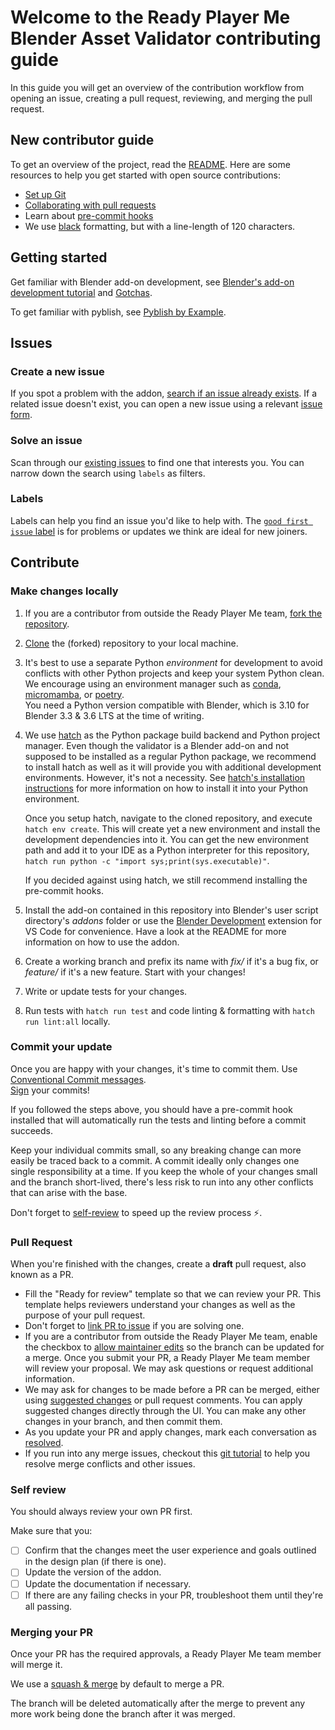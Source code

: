 # Welcome to the Ready Player Me Blender Asset Validator contributing guide <!-- omit in toc -->

In this guide you will get an overview of the contribution workflow from opening an issue, creating a pull request, reviewing, and merging the pull request.

## New contributor guide

To get an overview of the project, read the [README](README.md).
Here are some resources to help you get started with open source contributions:

- [Set up Git](https://docs.github.com/en/get-started/quickstart/set-up-git)
- [Collaborating with pull requests](https://docs.github.com/en/github/collaborating-with-pull-requests)
- Learn about [pre-commit hooks](https://pre-commit.com/)
- We use [black](https://black.readthedocs.io/en/stable/) formatting, but with a line-length of 120 characters.

## Getting started

Get familiar with Blender add-on development, see [Blender's add-on development tutorial](https://docs.blender.org/manual/en/latest/advanced/scripting/addon_tutorial.html) and [Gotchas](https://docs.blender.org/api/current/info_gotcha.html).

To get familiar with pyblish, see [Pyblish by Example](https://learn.pyblish.com/).  

## Issues

### Create a new issue

If you spot a problem with the addon, [search if an issue already exists](https://docs.github.com/en/github/searching-for-information-on-github/searching-on-github/searching-issues-and-pull-requests#search-by-the-title-body-or-comments).
If a related issue doesn't exist, you can open a new issue using a relevant [issue form](https://github.com/readyplayerme/blender-asset-validator/issues/new/choose).

### Solve an issue

Scan through our [existing issues](https://github.com/readyplayerme/blender-asset-validator/issues) to find one that interests you.
You can narrow down the search using `labels` as filters.

### Labels

Labels can help you find an issue you'd like to help with.
The [`good first issue` label](https://github.com/readyplayerme/blender-asset-validator/issues?q=is%3Aopen+is%3Aissue+label%3A%22good+first+issue%22) is for problems or updates we think are ideal for new joiners.

## Contribute

### Make changes locally

1. If you are a contributor from outside the Ready Player Me team, [fork the repository](https://docs.github.com/en/get-started/quickstart/fork-a-repo).

2. [Clone](https://docs.github.com/en/repositories/creating-and-managing-repositories/cloning-a-repository) the (forked) repository to your local machine.

3. It's best to use a separate Python _environment_ for development to avoid conflicts with other Python projects and keep your system Python clean.
    We encourage using an environment manager such as [conda](https://docs.conda.io/en/latest/), [micromamba](https://mamba.readthedocs.io/en/latest/user_guide/micromamba.html), or [poetry](https://python-poetry.org/).  
    You need a Python version compatible with Blender, which is 3.10 for Blender 3.3 & 3.6 LTS at the time of writing.

4. We use [hatch](https://hatch.pypa.io/) as the Python package build backend and Python project manager.
    Even though the validator is a Blender add-on and not supposed to be installed as a regular Python package, we recommend to install hatch as well as it will provide you with additional development environments.
    However, it's not a necessity.
    See [hatch's installation instructions](https://hatch.pypa.io/latest/install/) for more information on how to install it into your Python environment.

    Once you setup hatch, navigate to the cloned repository, and execute `hatch env create`.
    This will create yet a new environment and install the development dependencies into it.
    You can get the new environment path and add it to your IDE as a Python interpreter for this repository, `hatch run python -c "import sys;print(sys.executable)"`.

    If you decided against using hatch, we still recommend installing the pre-commit hooks.

5. Install the add-on contained in this repository into Blender's user script directory's _addons_ folder or use the [Blender Development](https://marketplace.visualstudio.com/items?itemName=JacquesLucke.blender-development) extension for VS Code for convenience.
    Have a look at the README for more information on how to use the addon.

6. Create a working branch and prefix its name with _fix/_ if it's a bug fix, or _feature/_ if it's a new feature.
    Start with your changes!  

7. Write or update tests for your changes. <!-- TODO Explain how we do tests -->

8. Run tests with `hatch run test` and code linting & formatting with `hatch run lint:all` locally.

### Commit your update

Once you are happy with your changes, it's time to commit them.
Use [Conventional Commit messages](https://www.conventionalcommits.org/en/v1.0.0/).  
[Sign](https://docs.github.com/en/authentication/managing-commit-signature-verification/signing-commits) your commits!

If you followed the steps above, you should have a pre-commit hook installed that will automatically run the tests and linting before a commit succeeds.

Keep your individual commits small, so any breaking change can more easily be traced back to a commit.
A commit ideally only changes one single responsibility at a time.
If you keep the whole of your changes small and the branch short-lived, there's less risk to run into any other conflicts that can arise with the base.

Don't forget to [self-review](#self-review) to speed up the review process :zap:.

### Pull Request

When you're finished with the changes, create a __draft__ pull request, also known as a PR.

- Fill the "Ready for review" template so that we can review your PR. This template helps reviewers understand your changes as well as the purpose of your pull request.
- Don't forget to [link PR to issue](https://docs.github.com/en/issues/tracking-your-work-with-issues/linking-a-pull-request-to-an-issue) if you are solving one.
- If you are a contributor from outside the Ready Player Me team, enable the checkbox to [allow maintainer edits](https://docs.github.com/en/github/collaborating-with-issues-and-pull-requests/allowing-changes-to-a-pull-request-branch-created-from-a-fork) so the branch can be updated for a merge.
Once you submit your PR, a Ready Player Me team member will review your proposal.
We may ask questions or request additional information.
- We may ask for changes to be made before a PR can be merged, either using [suggested changes](https://docs.github.com/en/github/collaborating-with-issues-and-pull-requests/incorporating-feedback-in-your-pull-request) or pull request comments.
You can apply suggested changes directly through the UI.
You can make any other changes in your branch, and then commit them.
- As you update your PR and apply changes, mark each conversation as [resolved](https://docs.github.com/en/github/collaborating-with-issues-and-pull-requests/commenting-on-a-pull-request#resolving-conversations).
- If you run into any merge issues, checkout this [git tutorial](https://github.com/skills/resolve-merge-conflicts) to help you resolve merge conflicts and other issues.

### Self review

You should always review your own PR first.

Make sure that you:

- [ ] Confirm that the changes meet the user experience and goals outlined in the design plan (if there is one).
- [ ] Update the version of the addon.
- [ ] Update the documentation if necessary.
- [ ] If there are any failing checks in your PR, troubleshoot them until they're all passing.

### Merging your PR

Once your PR has the required approvals, a Ready Player Me team member will merge it.

We use a [squash & merge](https://docs.github.com/en/pull-requests/collaborating-with-pull-requests/incorporating-changes-from-a-pull-request/about-pull-request-merges#squash-and-merge-your-commits) by default to merge a PR.

The branch will be deleted automatically after the merge to prevent any more work being done the branch after it was merged.
